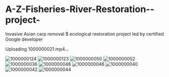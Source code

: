 # A-Z-Fisheries-River-Restoration--project-
Invasive Asian carp removal $ ecological restoration project led by certified Google developer 


Uploading 1000000021.mp4…

![1000000124](https://github.com/user-attachments/assets/23a5faf1-f086-4249-961e-b6c9c3bfe24b)
![1000000123](https://github.com/user-attachments/assets/0985baf9-584f-4133-be58-41b06740b357)
![1000000050](https://github.com/user-attachments/assets/f1f7cbf4-3878-457a-b186-0a8ebf648a7f)
![1000000052](https://github.com/user-attachments/assets/894d42f8-62c3-436b-bd6e-b9ef0946d9b5)
![1000000036](https://github.com/user-attachments/assets/acf02b16-99bd-446f-89c0-aec34d91ad4e)
![1000000048](https://github.com/user-attachments/assets/a077065c-1e75-4e73-b22b-0ab439a76b02)
![1000000046](https://github.com/user-attachments/assets/f750b354-1c51-47b0-ac90-90d707dd4909)
![1000000040](https://github.com/user-attachments/assets/e5f0cf5c-957f-438c-baa7-1a8455d7baf5)
![1000000042](https://github.com/user-attachments/assets/3699ca0f-0a5f-41d0-a20f-a97b996b36c7)
![1000000044](https://github.com/user-attachments/assets/36d58b48-1dc3-4ac5-b873-cda3a9e509d5)
